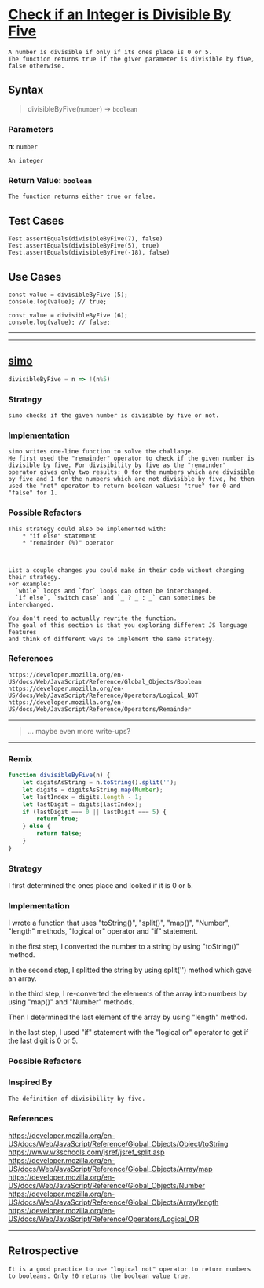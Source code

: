 # [Check if an Integer is Divisible By Five](https://edabit.com/challenge/iBQYbSHZGhpktLRdn)

```
A number is divisible if only if its ones place is 0 or 5. 
The function returns true if the given parameter is divisible by five, false otherwise.
```

## Syntax

> divisibleByFive(`number`) -> `boolean`

### Parameters

**n**: `number`

```
An integer
```

### Return Value: `boolean`

```
The function returns either true or false.
```

## Test Cases

```
Test.assertEquals(divisibleByFive(7), false)
Test.assertEquals(divisibleByFive(5), true)
Test.assertEquals(divisibleByFive(-18), false)
```

## Use Cases

```
const value = divisibleByFive (5);
console.log(value); // true;

const value = divisibleByFive (6);
console.log(value); // false;
```

---

---

<!-- copy this section for every solution you study -->

## [simo](https://edabit.com/user/RT4NvthwtJcxcKWox)

```js
divisibleByFive = n => !(n%5)
```

### Strategy

```
simo checks if the given number is divisible by five or not.
```

### Implementation

```
simo writes one-line function to solve the challange. 
He first used the "remainder" operator to check if the given number is divisible by five. For divisibility by five as the "remainder" operator gives only two results: 0 for the numbers which are divisible by five and 1 for the numbers which are not divisible by five, he then used the "not" operator to return boolean values: "true" for 0 and "false" for 1.  
```

### Possible Refactors

```
This strategy could also be implemented with:
    * "if else" statement
    * "remainder (%)" operator



List a couple changes you could make in their code without changing their strategy.
For example:
  `while` loops and `for` loops can often be interchanged.
  `if else`, `switch case` and `_ ? _ : _` can sometimes be interchanged.

You don't need to actually rewrite the function.
The goal of this section is that you exploring different JS language features
and think of different ways to implement the same strategy.
```

### References

```
https://developer.mozilla.org/en-US/docs/Web/JavaScript/Reference/Global_Objects/Boolean
https://developer.mozilla.org/en-US/docs/Web/JavaScript/Reference/Operators/Logical_NOT
https://developer.mozilla.org/en-US/docs/Web/JavaScript/Reference/Operators/Remainder
```

---

> ... maybe even more write-ups?

---

### Remix

```js
function divisibleByFive(n) {
	let digitsAsString = n.toString().split('');
	let digits = digitsAsString.map(Number);
	let lastIndex = digits.length - 1; 
	let lastDigit = digits[lastIndex];
	if (lastDigit === 0 || lastDigit === 5) {
		return true;
	} else {
		return false;
	}
}
```

### Strategy
I first determined the ones place and looked if it is 0 or 5.

### Implementation
I wrote a function that uses "toString()", "split()", "map()", "Number", "length" methods, "logical or" operator and "if" statement.

In the first step, I converted the number to a string by using "toString()" method. 

In the second step, I splitted the string by using split('') method which gave an array. 

In the third step, I re-converted the elements of the array into numbers by using "map()" and "Number" methods.

Then I determined the last element of the array by using "length" method.

In the last step, I used "if" statement with the "logical or" operator to get if the last digit is 0 or 5.

### Possible Refactors

### Inspired By

```
The definition of divisibility by five.
```

### References

https://developer.mozilla.org/en-US/docs/Web/JavaScript/Reference/Global_Objects/Object/toString
https://www.w3schools.com/jsref/jsref_split.asp
https://developer.mozilla.org/en-US/docs/Web/JavaScript/Reference/Global_Objects/Array/map
https://developer.mozilla.org/en-US/docs/Web/JavaScript/Reference/Global_Objects/Number
https://developer.mozilla.org/en-US/docs/Web/JavaScript/Reference/Global_Objects/Array/length
https://developer.mozilla.org/en-US/docs/Web/JavaScript/Reference/Operators/Logical_OR

---

## Retrospective

```
It is a good practice to use "logical not" operator to return numbers to booleans. Only !0 returns the boolean value true.
```
